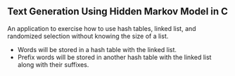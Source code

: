 ## Text Generation Using Hidden Markov Model in C

An application to exercise how to use hash tables, linked list, and randomized selection without knowing the size of a list.
- Words will be stored in a hash table with the linked list.
- Prefix words will be stored in another hash table with the linked list along with their suffixes.
